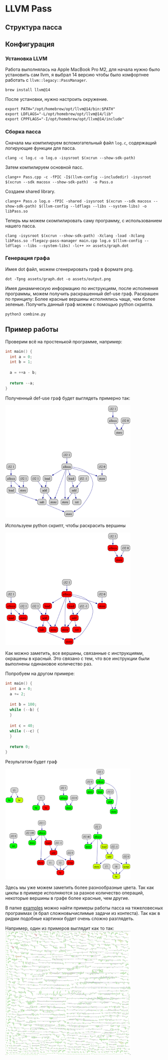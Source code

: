 # LLVM Pass
## Структура пасса
## Конфигурация
### Установка LLVM

Работа выполнялась на Apple MacBook Pro M2, для начала нужно было установить сам llvm, я выбрал 14 версию чтобы было комфортнее работать с ```llvm::legacy::PassManager```.
```
brew install llvm@14
```

После установки, нужно настроить окружение.
```
export PATH="/opt/homebrew/opt/llvm@14/bin:$PATH"
export LDFLAGS="-L/opt/homebrew/opt/llvm@14/lib"
export CPPFLAGS="-I/opt/homebrew/opt/llvm@14/include"
```

### Сборка пасса

Сначала мы компилируем вспомогательный файл ```log.c```, содержащий логирующие функции для пасса.
```
clang -c log.c -o log.o -isysroot $(xcrun --show-sdk-path)
```

Затем компилируем основной пасс.
```
clang++ Pass.cpp -c -fPIC -I$(llvm-config --includedir) -isysroot $(xcrun --sdk macosx --show-sdk-path)  -o Pass.o
```

Создаем shared library.
```
clang++ Pass.o log.o -fPIC -shared -isysroot $(xcrun --sdk macosx --show-sdk-path) $(llvm-config --ldflags --libs --system-libs) -o libPass.so
```

Теперь мы можем скомпилировать саму программу, с использованием нашего пасса.
```
clang -isysroot $(xcrun --show-sdk-path) -Xclang -load -Xclang libPass.so -flegacy-pass-manager main.cpp log.o $(llvm-config --ldflags --libs --system-libs) -lc++ >> assets/graph.dot
```

### Генерация графа

Имея dot файл, можем сгенерировать граф в формате png.
```
dot -Tpng assets/graph.dot -o assets/output.png
```

Имея динамическую информацию по инструкциям, после исполнения программы, можем получить раскрашенный def-use граф. Раскрашен по принципу: Более красные вершины исполнялись чаще, чем более зеленые. Получить данный граф можем с помощью python скрипта.

```
python3 combine.py
```

## Пример работы

Проверим всё на простенькой программе, например:
```cpp
int main() {
  int a = 0;
  int b = 1;

  a = ++a - b;

  return --a;
}
```

Полученный def-use граф будет выглядеть примерно так:

<img src="readme_assets/simple/output.png" width="400" alt="Centered Image">

Используем python скрипт, чтобы раскрасить вершины

<img src="readme_assets/simple/dynamic_output.png" width="400" alt="Centered Image">

Как можно заметить, все вершины, связанные с инструкциями, окрашены в красный. Это связано с тем, что все инструкции были выполнены одинаковое количество раз.

Попробуем на другом примере:

```cpp
int main() {
  int a = 0;
  a += 2;

  int b = 100;
  while (--b) {
  }

  int c = 40;
  while (--c) {
  }

  return 0;
}
```

Результатом будет граф

<img src="readme_assets/cycle/dynamic_output.png" width="400" alt="Centered Image">

Здесь мы уже можем заметить более разнообразные цвета. Так как циклы в примере исполняются за разное количество операций, некоторые вершины в графе более красные, чем другие.

В папке [examples](examples) можно найти примеры работы пасса на тяжеловесных программах (я брал сложновычислимые задачи из контеста). Так как в ридми подобные картинки будет очень сложно разглядеть.

Например, один из примеров выглядит как то так:
<img src="readme_assets/heavy_result.png" width="400" alt="Centered Image">



